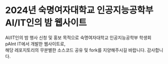 # 2024년 숙명여자대학교 인공지능공학부 AI/IT인의 밤 웹사이트

AI/IT인의 밤 행사 신청 및 홍보 목적으로 숙명여자대학교 인공지능공학부 학생회 pAInt IT에서 개발한 웹사이트로,  
해당 레포지토리의 무분별한 소스코드 공유 및 fork를 지양해주시길 바랍니다. 
감사합니다. 
